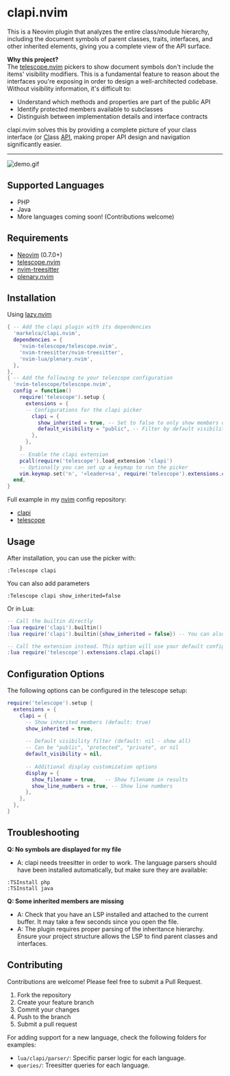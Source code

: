 # clapi.nvim

This is a Neovim plugin that analyzes the entire class/module hierarchy, including the document symbols of parent classes, traits, interfaces, and other inherited elements, giving you a complete view of the API surface.

**Why this project?**  
The [telescope.nvim](https://github.com/nvim-telescope/telescope.nvim) pickers to show document symbols don't include the items' visibility modifiers. This is a fundamental feature to reason about the interfaces you're exposing in order to design a well-architected codebase. Without visibility information, it's difficult to:

- Understand which methods and properties are part of the public API
- Identify protected members available to subclasses
- Distinguish between implementation details and interface contracts

clapi.nvim solves this by providing a complete picture of your class interface (or <ins>Cl</ins>ass <ins>API</ins>, making proper API design and navigation significantly easier.  

---

![demo.gif](https://github.com/user-attachments/assets/e9ddda56-912d-4475-b7d6-94c573939db6)

## Supported Languages

- PHP
- Java
- More languages coming soon! (Contributions welcome)

## Requirements

- [Neovim](https://neovim.io/) (0.7.0+)
- [telescope.nvim](https://github.com/nvim-telescope/telescope.nvim)
- [nvim-treesitter](https://github.com/nvim-treesitter/nvim-treesitter)
- [plenary.nvim](https://github.com/nvim-lua/plenary.nvim)

## Installation
Using [lazy.nvim](https://github.com/folke/lazy.nvim)
```lua
{ -- Add the clapi plugin with its dependencies
  'markelca/clapi.nvim',
  dependencies = {
    'nvim-telescope/telescope.nvim',
    'nvim-treesitter/nvim-treesitter',
    'nvim-lua/plenary.nvim',
  },
},
{ -- Add the following to your telescope configuration
  'nvim-telescope/telescope.nvim',
  config = function()
    require('telescope').setup {
      extensions = {
      -- Configurations for the clapi picker
        clapi = {
          show_inherited = true, -- Set to false to only show members defined in the current class
          default_visibility = "public", -- Filter by default visibility (public, protected, private)
        },
      },
    }
    -- Enable the clapi extension
    pcall(require('telescope').load_extension 'clapi')
    -- Optionally you can set up a keymap to run the picker
    vim.keymap.set('n', '<leader>sa', require('telescope').extensions.clapi.clapi, { desc = '[S]earch [A]pi' })
  end,
}
```
Full example in my [nvim](https://github.com/markelca/nvim) config repository: 
- [clapi](https://github.com/markelca/nvim/blob/master/lua/plugins/clapi.lua)
- [telescope](https://github.com/markelca/nvim/blob/master/lua/plugins/telescope.lua)

## Usage

After installation, you can use the picker with:

```vim
:Telescope clapi
```
You can also add parameters
```vim
:Telescope clapi show_inherited=false
```

Or in Lua:

```lua
-- Call the builtin directly
:lua require('clapi').builtin()
:lua require('clapi').builtin({show_inherited = false}) -- You can also pass options to filter the results

-- Call the extension instead. This option will use your default configurations from the telescope config
:lua require('telescope').extensions.clapi.clapi()
```
## Configuration Options

The following options can be configured in the telescope setup:

```lua
require('telescope').setup {
  extensions = {
    clapi = {
      -- Show inherited members (default: true)
      show_inherited = true,
      
      -- Default visibility filter (default: nil - show all)
      -- Can be "public", "protected", "private", or nil
      default_visibility = nil,
      
      -- Additional display customization options
      display = {
        show_filename = true,   -- Show filename in results
        show_line_numbers = true, -- Show line numbers
      },
    },
  },
}
```

## Troubleshooting

**Q: No symbols are displayed for my file**  
- A: clapi needs treesitter in order to work. The language parsers should have been installed automatically, but make sure they are available:
```vim
:TSInstall php
:TSInstall java
```

**Q: Some inherited members are missing**  
- A: Check that you have an LSP installed and attached to the current buffer. It may take a few seconds since you open the file.
- A: The plugin requires proper parsing of the inheritance hierarchy. Ensure your project structure allows the LSP to find parent classes and interfaces.

## Contributing

Contributions are welcome! Please feel free to submit a Pull Request.

1. Fork the repository
2. Create your feature branch
3. Commit your changes
4. Push to the branch
5. Submit a pull request

For adding support for a new language, check the following folders for examples: 
- `lua/clapi/parser/`: Specific parser logic for each language.
- `queries/`: Treesitter queries for each language.
